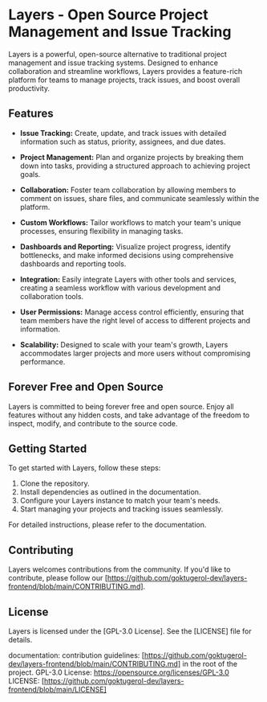 # Layers - Open Source Project Management and Issue Tracking

Layers is a powerful, open-source alternative to traditional project management and issue tracking systems. Designed to enhance collaboration and streamline workflows, Layers provides a feature-rich platform for teams to manage projects, track issues, and boost overall productivity.

## Features

- **Issue Tracking:** Create, update, and track issues with detailed information such as status, priority, assignees, and due dates.

- **Project Management:** Plan and organize projects by breaking them down into tasks, providing a structured approach to achieving project goals.

- **Collaboration:** Foster team collaboration by allowing members to comment on issues, share files, and communicate seamlessly within the platform.

- **Custom Workflows:** Tailor workflows to match your team's unique processes, ensuring flexibility in managing tasks.

- **Dashboards and Reporting:** Visualize project progress, identify bottlenecks, and make informed decisions using comprehensive dashboards and reporting tools.

- **Integration:** Easily integrate Layers with other tools and services, creating a seamless workflow with various development and collaboration tools.

- **User Permissions:** Manage access control efficiently, ensuring that team members have the right level of access to different projects and information.

- **Scalability:** Designed to scale with your team's growth, Layers accommodates larger projects and more users without compromising performance.

## Forever Free and Open Source

Layers is committed to being forever free and open source. Enjoy all features without any hidden costs, and take advantage of the freedom to inspect, modify, and contribute to the source code.

## Getting Started

To get started with Layers, follow these steps:

1. Clone the repository.
2. Install dependencies as outlined in the documentation.
3. Configure your Layers instance to match your team's needs.
4. Start managing your projects and tracking issues seamlessly.

For detailed instructions, please refer to the documentation.

## Contributing

Layers welcomes contributions from the community. If you'd like to contribute, please follow our [https://github.com/goktugerol-dev/layers-frontend/blob/main/CONTRIBUTING.md].

## License

Layers is licensed under the [GPL-3.0 License]. See the [LICENSE] file for details.

documentation: 
contribution guidelines: [https://github.com/goktugerol-dev/layers-frontend/blob/main/CONTRIBUTING.md] in the root of the project.
GPL-3.0 License: https://opensource.org/licenses/GPL-3.0
LICENSE: [https://github.com/goktugerol-dev/layers-frontend/blob/main/LICENSE]
